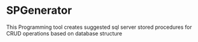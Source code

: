 # SPGenerator
This Programming tool creates suggested sql server stored procedures for CRUD operations based on database structure
